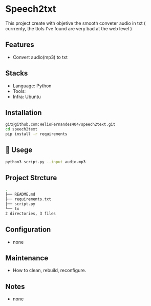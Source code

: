 # Speech2txt
This project create with objetive the smooth conveter audio in txt ( currrenty, the ttols I've found are very bad at the web level ) 

## Features
- Convert audio(mp3) to txt 

## Stacks
- Language: Python
- Tools:
- Infra: Ubuntu

## Installation

```bash
git@github.com:HelioFernandes404/speech2text.git
cd speech2text
pip install -r requirements
```

## 🧪 Usege
```bash
python3 script.py --input audio.mp3
```

## Project Strcture 
```bash
.
├── README.md
├── requirements.txt
├── script.py
└── tx
2 directories, 3 files
```

## Configuration
- none

## Maintenance
- How to clean, rebuild, reconfigure.

## Notes
- none

